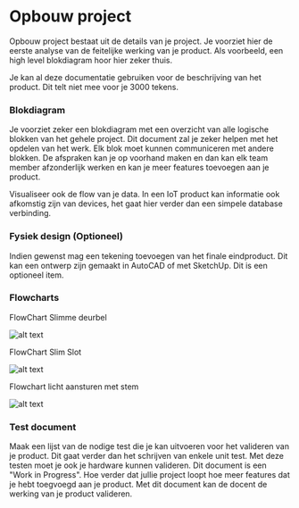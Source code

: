 # Opbouw project

Opbouw project bestaat uit de details van je project. Je voorziet hier de eerste analyse van de feitelijke werking van je product. Als voorbeeld, een high level blokdiagram hoor hier zeker thuis.

Je kan al deze documentatie gebruiken voor de beschrijving van het product. Dit telt niet mee voor je 3000 tekens.

### Blokdiagram

Je voorziet zeker een blokdiagram met een overzicht van alle logische blokken van het gehele project. Dit document zal je zeker helpen met het opdelen van het werk. Elk blok moet kunnen communiceren met andere blokken. De afspraken kan je op voorhand maken en dan kan elk team member afzonderlijk werken en kan je meer features toevoegen aan je product.

Visualiseer ook de flow van je data. In een IoT product kan informatie ook afkomstig zijn van devices, het gaat hier verder dan een simpele database verbinding.

### Fysiek design (Optioneel)

Indien gewenst mag een tekening toevoegen van het finale eindproduct. Dit kan een ontwerp zijn gemaakt in AutoCAD of met SketchUp. Dit is een optioneel item.

### Flowcharts

FlowChart Slimme deurbel

![alt text](https://github.com/AP-Elektronica-ICT/iot17-iot-timmy-gejo-simon-steven/blob/master/doc/Images/2017-10-05_15-37-33.png "Slimme deurbell")


FlowChart Slim Slot

![alt text](https://github.com/AP-Elektronica-ICT/iot17-iot-timmy-gejo-simon-steven/blob/master/doc/Images/VISIO_2017-10-05_15-37-40.png "slim slot")


Flowchart licht aansturen met stem

![alt text](https://github.com/AP-Elektronica-ICT/iot17-iot-timmy-gejo-simon-steven/blob/master/doc/Images/VISIO_2017-10-05_15-38-02.png "licht aan sturen met stem")

### Test document

Maak een lijst van de nodige test die je kan uitvoeren voor het valideren van je product. Dit gaat verder dan het schrijven van enkele unit test. Met deze testen moet je ook je hardware kunnen valideren. Dit document is een "Work in Progress". Hoe verder dat jullie project loopt hoe meer features dat je hebt toegvoegd aan je product. Met dit document kan de docent de werking van je product valideren.
